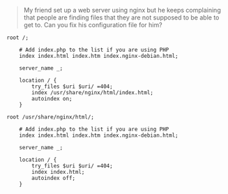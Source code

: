 > My friend set up a web server using nginx but he keeps complaining that people are finding files that they are not supposed to be able to get to. Can you fix his configuration file for him?
```
root /;

	# Add index.php to the list if you are using PHP
	index index.html index.htm index.nginx-debian.html;

	server_name _;

	location / {
        try_files $uri $uri/ =404;
        index /usr/share/nginx/html/index.html;
        autoindex on;
	}
```

```
root /usr/share/nginx/html/;

	# Add index.php to the list if you are using PHP
	index index.html index.htm index.nginx-debian.html;

	server_name _;

	location / {
        try_files $uri $uri/ =404;
        index index.html;
        autoindex off;
	}
```

